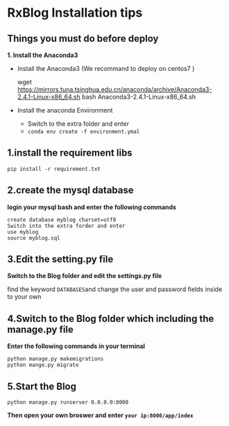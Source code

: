# RxBlog Installation tips

## Things you must do before deploy

**1. Install the Anaconda3**

- Install the Anaconda3 (We recommand to deploy on centos7 )

    wget https://mirrors.tuna.tsinghua.edu.cn/anaconda/archive/Anaconda3-2.4.1-Linux-x86_64.sh
    bash Anaconda3-2.4.1-Linux-x86_64.sh 
  

- Install the anaconda Environment

  - Switch to the extra folder and enter
  - ```conda env create -f environment.ymal```


## 1.install the requirement libs

    pip install -r requirement.txt
    
## 2.create the mysql database

**login your mysql bash and enter the following commands**
    
    create database myblog charset=utf8
    Switch into the extra forder and enter
    use myblog
    source myblog.sql
    

## 3.Edit the setting.py file

**Switch to the Blog folder and edit the settings.py file**

find the keyword ```DATABASES```and change the user and password fields inside to your own
  
## 4.Switch to the Blog folder which including the manage.py file

**Enter the following commands in your terminal**

    python manage.py makemigrations
    python mange.py migrate

## 5.Start the Blog

    python manage.py runserver 0.0.0.0:8000
    
**Then open your own broswer and enter ```your ip:8000/app/index```**
